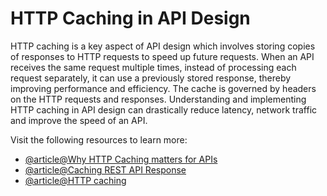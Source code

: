 # HTTP Caching in API Design

HTTP caching is a key aspect of API design which involves storing copies of responses to HTTP requests to speed up future requests. When an API receives the same request multiple times, instead of processing each request separately, it can use a previously stored response, thereby improving performance and efficiency. The cache is governed by headers on the HTTP requests and responses. Understanding and implementing HTTP caching in API design can drastically reduce latency, network traffic and improve the speed of an API.

Visit the following resources to learn more:

- [@article@Why HTTP Caching matters for APIs](https://thenewstack.io/why-http-caching-matters-for-apis/)
- [@article@Caching REST API Response](https://restfulapi.net/caching/)
- [@article@HTTP caching](https://developer.mozilla.org/en-US/docs/Web/HTTP/Caching)